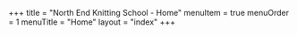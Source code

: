 +++
title = "North End Knitting School - Home"
menuItem = true
menuOrder = 1
menuTitle = "Home"
layout = "index"
+++